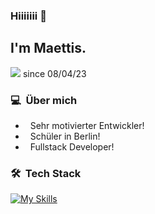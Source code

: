 ### Hiiiiiii 👋

<h2>I'm Maettis.</h2>
<img src="https://komarev.com/ghpvc/?username=maettis&label=Profile%20views&"> since 08/04/23

<h3> 💻 &nbsp;Über mich </h3>

- &nbsp; Sehr motivierter Entwickler!
- &nbsp; Schüler in Berlin!
- &nbsp; Fullstack Developer!

<h3> 🛠 &nbsp;Tech Stack</h3>

[![My Skills](https://skillicons.dev/icons?i=nodejs,angular,nuxtjs,vue,react,figma,java,appwrite,html,css,sass,stackoverflow,js,ts,discord,eclipse,firebase,supabase,git,github,githubactions,gitlab,idea,vscode,linux,md,nginx,postman,raspberrypi)](https://skillicons.dev)
